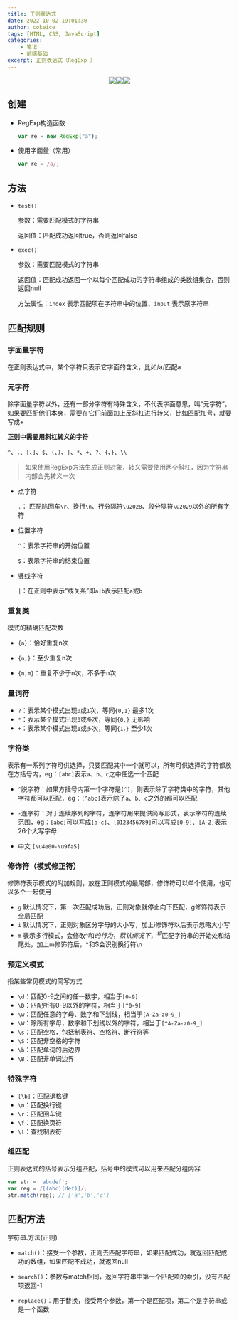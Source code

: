 ```yaml
---
title: 正则表达式
date: 2022-10-02 19:01:30
author: cokeice
tags: [HTML, CSS, JavaScript]
categories: 
    - 笔记
    - 前端基础
excerpt: 正则表达式（RegExp ）
---
```


<p align='center'>
<a href="https://www.github.com/Cokeic" target="_blank"><img src="https://img.shields.io/badge/Github-@可乐冰-f3e1e1.svg?style=flat-square&logo=Github&logoColor=181717"></a><a href="https://www.gitee.com/Cokeice" target="_blank"><img src="https://img.shields.io/badge/Gitee-@可乐冰-f3e1e1.svg?style=flat-square&logo=Gitee&logoColor=C71D23"></a><a href="https://cokeice.gitee.io/img/wechat/wx.png" target="_blank"><img src="https://img.shields.io/badge/微信-@LNFeng-f3e1e1.svg?style=flat-square&logo=WeChat"></a>

## 创建

* RegExp构造函数

  ```js
  var re = new RegExp("a");
  ```

* 使用字面量（常用）

  ```js
  var re = /a/;
  ```



## 方法

* `test()` 

  参数：需要匹配模式的字符串

  返回值：匹配成功返回true，否则返回false

* `exec()`

  参数：需要匹配模式的字符串

  返回值：匹配成功返回一个以每个匹配成功的字符串组成的类数组集合，否则返回null

  方法属性：`index` 表示匹配项在字符串中的位置、`input` 表示原字符串



## 匹配规则

### 字面量字符

在正则表达式中，某个字符只表示它字面的含义，比如/a/匹配a

### 元字符

除字面量字符以外，还有一部分字符有特殊含义，不代表字面意思，叫“元字符”。如果要匹配他们本身，需要在它们前面加上反斜杠进行转义，比如匹配加号，就要写成\+

**正则中需要用斜杠转义的字符**

`^`、`.`、`[`、`]`、`$`、`(`、`)`、`|`、`*`、`+`、`?`、`{`、`}`、`\\`

> 如果使用RegExp方法生成正则对象，转义需要使用两个斜杠，因为字符串内部会先转义一次

* 点字符

  `.`： 匹配除回车`\r`、换行`\n`、行分隔符`\u2028`、段分隔符`\u2029`以外的所有字符

* 位置字符

  `^`：表示字符串的开始位置

  `$`：表示字符串的结束位置

* 竖线字符

  `|`：在正则中表示“或关系”即`a|b`表示匹配`a`或`b`

### 重复类

模式的精确匹配次数

* `{n}`：恰好重复n次

* `{n,}`：至少重复n次

* `{n,m}`：重复不少于n次，不多于n次

### 量词符

* `?`：表示某个模式出现`0`或`1`次，等同`{0,1}` 最多1次
* `*`：表示某个模式出现`0`或`多`次，等同`{0,}` 无影响
* `+`：表示某个模式出现`1`或`多`次，等同`{1，}` 至少1次

### 字符类

表示有一系列字符可供选择，只要匹配其中一个就可以，所有可供选择的字符都放在方括号内，eg：`[abc]`表示`a`、`b`、`c`之中任选一个匹配

* `^`脱字符：如果方括号内第一个字符是`[^]`，则表示除了字符类中的字符，其他字符都可以匹配，eg：`[^abc]`表示除了`a`、`b`、`c`之外的都可以匹配
* `-`连字符：对于连续序列的字符，连字符用来提供简写形式，表示字符的连续范围，eg：`[abc]`可以写成`[a-c]`、`[0123456789]`可以写成`[0-9]`、`[A-Z]`表示26个大写字母

* 中文 `[\u4e00-\u9fa5]`

### 修饰符（模式修正符）

修饰符表示模式的附加规则，放在正则模式的最尾部，修饰符可以单个使用，也可以多个一起使用

* `g` 默认情况下，第一次匹配成功后，正则对象就停止向下匹配，g修饰符表示全局匹配
* `i` 默认情况下，正则对象区分字母的大小写，加上i修饰符以后表示忽略大小写
* `m` 表示多行模式，会修改^和$的行为，默认情况下，^和$匹配字符串的开始处和结尾处，加上m修饰符后，^和$会识别换行符\n

### 预定义模式

指某些常见模式的简写方式

* `\d`：匹配0-9之间的任一数字，相当于`[0-9]`
* `\D`：匹配所有0-9以外的字符，相当于`[^0-9]`
* `\w`：匹配任意的字母、数字和下划线，相当于`[A-Za-z0-9_]`
* `\W`：除所有字母，数字和下划线以外的字符，相当于`[^A-Za-z0-9_]`
* `\s`：匹配空格，包括制表符、空格符、断行符等
* `\S`：匹配非空格的字符
* `\b`：匹配单词的后边界
* `\B`：匹配非单词边界

### 特殊字符

* `[\b]`：匹配退格键
* `\n`：匹配换行键
* `\r`：匹配回车键
* `\f`：匹配换页符
* `\t`：查找制表符

### 组匹配

正则表达式的括号表示分组匹配，括号中的模式可以用来匹配分组内容

```js
var str = 'abcdef';
var reg = /[(abc)(def)]/;
str.match(reg); // ['a','b','c']
```



## 匹配方法

字符串.方法(正则)

* `match()`：接受一个参数，正则去匹配字符串，如果匹配成功，就返回匹配成功的数组，如果匹配不成功，就返回null

* `search()`：参数与match相同，返回字符串中第一个匹配项的索引，没有匹配项返回-1

* `replace()`：用于替换，接受两个参数，第一个是匹配项，第二个是字符串或是一个函数

  



















